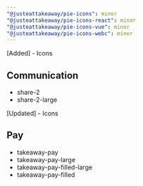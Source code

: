 ```yaml
---
"@justeattakeaway/pie-icons": minor
"@justeattakeaway/pie-icons-react": minor
"@justeattakeaway/pie-icons-vue": minor
"@justeattakeaway/pie-icons-webc": minor
---
```


[Added] - Icons

## Communication
- share-2
- share-2-large

[Updated] - Icons

## Pay
- takeaway-pay
- takeaway-pay-large
- takeaway-pay-filled-large
- takeaway-pay-filled

